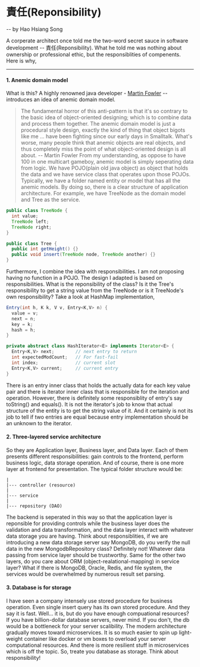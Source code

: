 # 責任(Reponsibility)
 -- by Hao Hsiang Song

A corperate architect once told me the two-word secret sauce in software development -- 責任(Reponsibility). What he told me was nothing about ownership or professional ethic, but the responsiblities of compenents. Here is why, 

---

#### 1. Anemic domain model
What is this? A highly renowned java developer - [Martin Fowler](https://martinfowler.com) -- introduces an idea of anemic domain model.
>The fundamental horror of this anti-pattern is that it's so contrary to the basic idea of object-oriented designing; which is to combine data and process them together. The anemic domain model is just a procedural style design, exactly the kind of thing that object bigots like me ... have been fighting since our early days in Smalltalk. What's worse, many people think that anemic objects are real objects, and thus completely miss the point of what object-oriented design is all about.
> -- Martin Fowler
From my understanding, as oppose to have 100 in one multicart gameboy, anemic model is simply seperating data from logic. We have POJO(plain old java object) as object that holds the data and we have service class that operates upon those POJOs. Typically, we have a folder named entity or model that has all the anemic models. By doing so, there is a clear structure of application architecture. For example, we have TreeNode as the domain model and Tree as the service.
```java
public class TreeNode {
  int value;
  TreeNode left;
  TreeNode right;
}

public class Tree {
  public int getHeight() {}
  public void insert(TreeNode node, TreeNode another) {}
}
```

Furthermore, I combine the idea with responsibilities. I am not proposing having no function in a POJO. The design I adapted is based on responsibilities. What is the reponsibility of the class? Is it the Tree's responsibility to get a string value from the TreeNode or is it TreeNode's own responsibility? Take a look at HashMap implementation, 
```java
Entry(int h, K k, V v, Entry<K,V> n) {
  value = v;
  next = n;
  key = k;
  hash = h;
}

private abstract class HashIterator<E> implements Iterator<E> {
  Entry<K,V> next;        // next entry to return
  int expectedModCount;   // For fast-fail
  int index;              // current slot
  Entry<K,V> current;     // current entry
}
```
There is an entry inner class that holds the actually data for each key value pair and there is iterator inner class that is responsible for the iteration and operation. However, there is definitely some responsiblity of entry's say toString() and equals(). It is not the iterator's job to know that actual structure of the entity is to get the string value of it. And it certainly is not its job to tell if two entries are equal because entry implementation should be an unknown to the iterator. 

#### 2. Three-layered service architecture
So they are Application layer, Business layer, and Data layer. Each of them presents different responsibilities: gain controls to the frontend, perform business logic, data storage operation. And of course, there is one more layer at frontend for presentation. The typical folder structure would be:
```
|
|--- controller (resource)
|
|--- service
|
|--- repository (DAO)
```
The backend is seperated in this way so that the application layer is reponsible for providing controls while the business layer does the validation and data transformation, and the data layer interact with whatever data storage you are having. Think about responsiblities, if we are introducing a new data storage server say MongoDB, do you verify the null data in the new MongodbRepository class? Definitely not! Whatever data passing from service layer should be trustworthy. Same for the other two layers, do you care about ORM (object-realational-mapping) in service layer? What if there is MongoDB, Oracle, Redis, and file system, the services would be overwhelmed by numerous result set parsing.

#### 3. Database is for storage
I have seen a company intensely use stored procedure for business operation. Even single insert query has its own stored procedure. And they say it is fast. Well... it is, but do you have enough compuational resources? If you have billion-dollar database servers, never mind. If you don't, the db would be a bottleneck for your server scalibility. The modern architecture gradually moves toward microservices. It is so much easier to spin up light-weight container like docker or vm boxes to overload your server computational resources. And there is more resilient stuff in microservices which is off the topic. So, treate you database as storage. Think about responsibility!

